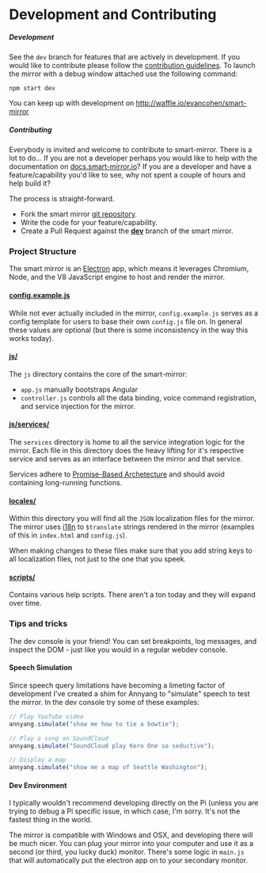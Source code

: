 # Development and Contributing

##### Development
 See the `dev` branch for features that are actively in development.
If you would like to contribute please follow the [contribution guidelines](https://github.com/evancohen/smart-mirror/blob/master/CONTRIBUTING.md).
To launch the mirror with a debug window attached use the following command:
```
npm start dev
```

You can keep up with development on http://waffle.io/evancohen/smart-mirror

##### Contributing
 Everybody is invited and welcome to contribute to smart-mirror. There is a lot to do... If you are not a developer perhaps you would like to help with the documentation on [docs.smart-mirror.io](http://docs.smart-mirror.io/)? If you are a developer and have a feature/capability you'd like to see, why not spent a couple of hours and help build it? 

The process is straight-forward.

 - Fork the smart mirror [git repository](https://github.com/evancohen/smart-mirror).
 - Write the code for your feature/capability.
 - Create a Pull Request against the [**dev**](https://github.com/evancohen/smart-mirror/tree/dev) branch of the smart mirror.

### Project Structure
 The smart mirror is an [Electron](electron.atom.io) app, which means it leverages Chromium, Node, and the V8 JavaScript engine to host and render the mirror.
 
#### [config.example.js](https://github.com/evancohen/smart-mirror/blob/master/config.example.js)
  While not ever actually included in the mirror, `config.example.js` serves as a config template for users to base their own `config.js` file on. In general these values are optional (but there is some inconsistency in the way this works today).

#### [js/](https://github.com/evancohen/smart-mirror/tree/master/js)
 The `js` directory contains the core of the smart-mirror: 
 - `app.js` manually bootstraps Angular 
 - `controller.js` controls all the data binding, voice command registration, and service injection for the mirror.

#### [js/services/](https://github.com/evancohen/smart-mirror/tree/master/js/services)
 The `services` directory is home to all the service integration logic for the mirror. Each file in this directory does the heavy lifting for it's respective service and serves as an interface between the mirror and that service.
 
 Services adhere to [Promise-Based Archetecture](http://blog.rangle.io/the-art-of-promise-based-architecture/) and should avoid containing long-running functions. 

#### [locales/](https://github.com/evancohen/smart-mirror/tree/master/locales)
 Within this directory you will find all the `JSON` localization files for the mirror. The mirror uses [i18n](https://angular-translate.github.io/) to `$translate` strings rendered in the mirror (examples of this in `index.html` and `config.js`).
 
 When making changes to these files make sure that you add string keys to all localization files, not just to the one that you speek.
 
 #### [scripts/](https://github.com/evancohen/smart-mirror/tree/master/scripts)
  Contains various help scripts. There aren't a ton today and they will expand over time.
  
  ### Tips and tricks
   The dev console is your friend! You can set breakpoints, log messages, and inspect the DOM - just like you would in a regular webdev console.

#### Speech Simulation
   Since speech query limitations have becoming a limeting factor of development I've created a shim for Annyang to "simulate" speech to test the mirror. In the dev console try some of these examples:
``` javascript
// Play YouTube video
annyang.simulate("show me how to tie a bowtie");

// Play a song on SoundCloud
annyang.simulate("SoundCloud play Kero One so seductive");

// Display a map
annyang.simulate("show me a map of Seattle Washington");
```

#### Dev Environment
 I typically wouldn't recommend developing directly on the Pi (unless you are trying to debug a Pi specific issue, in which case, I'm sorry. It's not the fastest thing in the world. 
 
 The mirror is compatible with Windows and OSX, and developing there will be much nicer. You can plug your mirror into your computer and use it as a second (or third, you lucky duck) monitor. There's some logic in `main.js` that will automatically put the electron app on to your secondary monitor.
